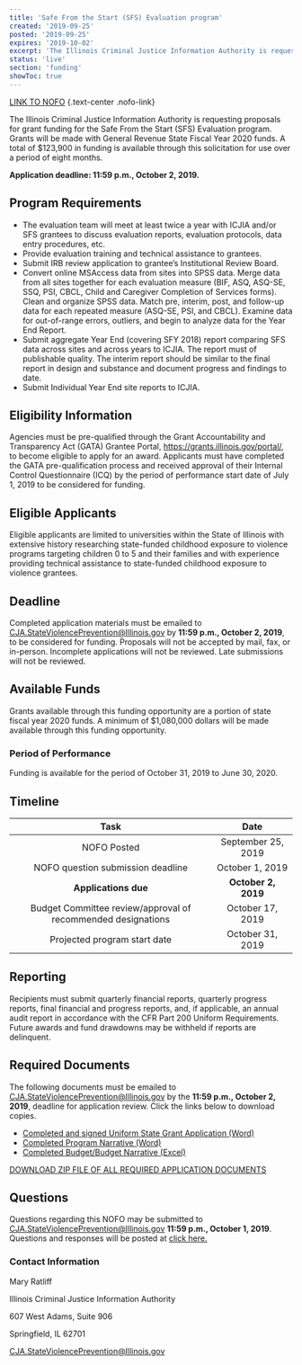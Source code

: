 ```yaml
---
title: 'Safe From the Start (SFS) Evaluation program'
created: '2019-09-25'
posted: '2019-09-25'
expires: '2019-10-02'
excerpt: 'The Illinois Criminal Justice Information Authority is requesting proposals for grant funding for the Safe From the Start (SFS) Evaluation program. Grants will be made with General Revenue State Fiscal Year 2020 funds. A total of $123,900 in funding is available through this solicitation for use over a period of eight months.'
status: 'live'
section: 'funding'
showToc: true
---
```


[LINK TO NOFO](SFSEFY20NOFO.PDF) {.text-center .nofo-link}

The Illinois Criminal Justice Information Authority is requesting proposals for grant funding for the Safe From the Start (SFS) Evaluation program. Grants will be made with General Revenue State Fiscal Year 2020 funds. A total of $123,900 in funding is available through this solicitation for use over a period of eight months.

**Application deadline: 11:59 p.m., October 2, 2019.**

## Program Requirements

- The evaluation team will meet at least twice a year with ICJIA and/or SFS grantees to discuss evaluation reports, evaluation protocols, data entry procedures, etc.
- Provide evaluation training and technical assistance to grantees.
- Submit IRB review application to grantee’s Institutional Review Board.
- Convert online MSAccess data from sites into SPSS data. Merge data from all sites together for each evaluation measure (BIF, ASQ, ASQ-SE, SSQ, PSI, CBCL, Child and Caregiver Completion of Services forms). Clean and organize SPSS data. Match pre, interim, post, and follow-up data for each repeated measure (ASQ-SE, PSI, and CBCL). Examine data for out-of-range errors, outliers, and begin to analyze data for the Year End Report.
- Submit aggregate Year End (covering SFY 2018) report comparing SFS data across sites and across years to ICJIA. The report must of publishable quality. The interim report should be similar to the final report in design and substance and document progress and findings to date.
- Submit Individual Year End site reports to ICJIA.

## Eligibility Information

Agencies must be pre-qualified through the Grant Accountability and Transparency Act (GATA) Grantee Portal, https://grants.illinois.gov/portal/, to become eligible to apply for an award. Applicants must have completed the GATA pre-qualification process and received approval of their Internal Control Questionnaire (ICQ) by the period of performance start date of July 1, 2019 to be considered for funding.

## Eligible Applicants

Eligible applicants are limited to universities within the State of Illinois with extensive history researching state-funded childhood exposure to violence programs targeting children 0 to 5 and their families and with experience providing technical assistance to state-funded childhood exposure to violence grantees.

## Deadline

Completed application materials must be emailed to CJA.StateViolencePrevention@Illinois.gov by **11:59 p.m., October 2, 2019**, to be considered for funding. Proposals will not be accepted by mail, fax, or in-person. Incomplete applications will not be reviewed. Late submissions will not be reviewed.

## Available Funds

Grants available through this funding opportunity are a portion of state fiscal year 2020 funds. A minimum of $1,080,000 dollars will be made available through this funding opportunity.

### Period of Performance

Funding is available for the period of October 31, 2019 to June 30, 2020.

## Timeline

|                             Task                             |        Date         |
| :----------------------------------------------------------: | :-----------------: |
|                         NOFO Posted                          | September 25, 2019  |
|              NOFO question submission deadline               |   October 1, 2019   |
|                     **Applications due**                     | **October 2, 2019** |
| Budget Committee review/approval of recommended designations |  October 17, 2019   |
|                 Projected program start date                 |  October 31, 2019   |

## Reporting

Recipients must submit quarterly financial reports, quarterly progress reports, final financial and progress reports, and, if applicable, an annual audit report in accordance with the CFR Part 200 Uniform Requirements. Future awards and fund drawdowns may be withheld if reports are delinquent.

## Required Documents

The following documents must be emailed to CJA.StateViolencePrevention@Illinois.gov by the **11:59 p.m., October 2, 2019**, deadline for application review. Click the links below to download copies.

- [Completed and signed Uniform State Grant Application (Word)](SFSEVALAPPLICATION.docx)
- [Completed Program Narrative (Word)](SFSEVALNARRATIVE.docx)
- [Completed Budget/Budget Narrative (Excel)](SFSEVAL.BUDGET.xlsx)

[DOWNLOAD ZIP FILE OF ALL REQUIRED APPLICATION DOCUMENTS](SFSEVAL.zip)

## Questions

Questions regarding this NOFO may be submitted to CJA.StateViolencePrevention@Illinois.gov **11:59 p.m., October 1, 2019**. Questions and responses will be posted at [click here.](SFSFY20RESPONSEtoAPPLICANTQuestions)

### Contact Information

Mary Ratliff

Illinois Criminal Justice Information Authority

607 West Adams, Suite 906

Springfield, IL 62701

CJA.StateViolencePrevention@Illinois.gov
